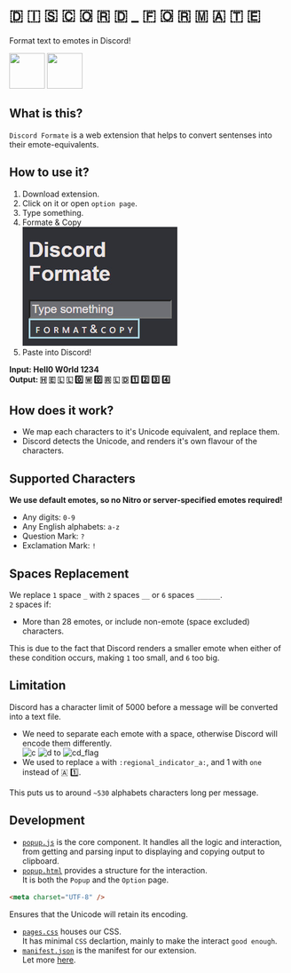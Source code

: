 # 🇩 🇮 🇸 🇨 🇴 🇷 🇩    _    🇫 🇴 🇷 🇲 🇦 🇹 🇪

Format text to emotes in Discord!

<a href="https://chrome.google.com/webstore/detail/discord-formate/nmgpmpibbphoiajjgaoabdplpnjgjlad" target="_blank"><img src="https://imgur.com/3C4iKO0.png" width="64" height="64"></a>
<a href="https://addons.mozilla.org/en-US/firefox/addon/discord-formate/" target="_blank"><img src="https://imgur.com/ihXsdDO.png" width="64" height="64"></a>


## What is this?

`Discord Formate` is a web extension that helps to convert sentenses into their emote-equivalents.

## How to use it?

1. Download extension.
2. Click on it or open `option page`.
3. Type something.
4. Formate & Copy  
![Use screenshot](https://github.com/dabreadman/Discord-Text-Formatter/blob/master/.github/assests/Type%20Something.jpg)
5. Paste into Discord!

<b> Input:  Hell0 W0rld 1234 </b>  
<b> Output: 🇭 🇪 🇱 🇱 0️⃣        🇼 0️⃣ 🇷 🇱 🇩        1️⃣ 2️⃣ 3️⃣ 4️⃣ </b>

## How does it work?

- We map each characters to it's Unicode equivalent, and replace them.  
- Discord detects the Unicode, and renders it's own flavour of the characters.  

## Supported Characters

<b> We use default emotes, so no Nitro or server-specified emotes required! </b>

- Any digits: `0-9`
- Any English alphabets: `a-z`
- Question Mark: `?`
- Exclamation Mark: `!`

## Spaces Replacement

We replace `1` space `_` with `2` spaces `__` or `6` spaces `______`.  
`2` spaces if:
- More than 28 emotes, or include non-emote (space excluded) characters.  

This is due to the fact that Discord renders a smaller emote when either of these condition occurs, making `1` too small, and `6` too big.

## Limitation

Discord has a character limit of 5000 before a message will be converted into a text file.

- We need to separate each emote with a space, otherwise Discord will encode them differently.  
<img src="https://emojipedia-us.s3.dualstack.us-west-1.amazonaws.com/thumbs/240/twitter/282/regional-indicator-symbol-letter-c_1f1e8.png" alt="c" width="64"/> <img src="https://emojipedia-us.s3.dualstack.us-west-1.amazonaws.com/thumbs/240/twitter/282/regional-indicator-symbol-letter-d_1f1e9.png" alt="d" width="64"/> to <img src="https://emojipedia-us.s3.dualstack.us-west-1.amazonaws.com/thumbs/240/twitter/282/flag-congo-kinshasa_1f1e8-1f1e9.png" alt="cd_flag" width="64"/>
- We used to replace `a` with `:regional_indicator_a:`, and 1 with `one` instead of  🇦 1️⃣.

This puts us to around `~530` alphabets characters long per message.

## Development

- [`popup.js`](https://github.com/dabreadman/Discord-Text-Formatter/blob/master/popup.js) is the core component.
It handles all the logic and interaction, from getting and parsing input to displaying and copying output to clipboard.
- [`popup.html`](https://github.com/dabreadman/Discord-Text-Formatter/blob/master/popup.html) provides a structure for the interaction.  
It is both the `Popup` and the `Option` page.  
```html 
<meta charset="UTF-8" />
```
Ensures that the Unicode will retain its encoding.
- [`pages.css`](https://github.com/dabreadman/Discord-Text-Formatter/blob/master/page.css) houses our CSS.  
It has minimal `CSS` declartion, mainly to make the interact `good enough`.
- [`manifest.json`](https://github.com/dabreadman/Discord-Text-Formatter/blob/master/manifest.json) is the manifest for our extension.  
Let more [here](https://developer.chrome.com/docs/extensions/mv3/getstarted/).
